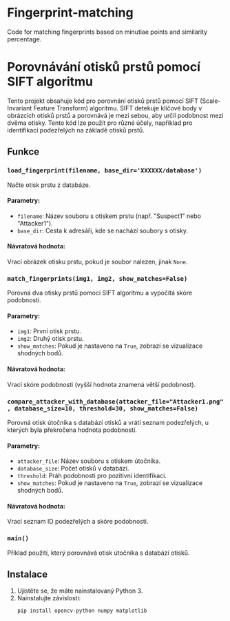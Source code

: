 # Fingerprint-matching
Code for matching fingerprints based on minutiae points and similarity percentage.

# Porovnávání otisků prstů pomocí SIFT algoritmu

Tento projekt obsahuje kód pro porovnání otisků prstů pomocí SIFT (Scale-Invariant Feature Transform) algoritmu. SIFT detekuje klíčové body v obrázcích otisků prstů a porovnává je mezi sebou, aby určil podobnost mezi dvěma otisky. Tento kód lze použít pro různé účely, například pro identifikaci podezřelých na základě otisků prstů.

## Funkce

### `load_fingerprint(filename, base_dir='XXXXXX/database')`
Načte otisk prstu z databáze.

#### Parametry:
- `filename`: Název souboru s otiskem prstu (např. "Suspect1" nebo "Attacker1").
- `base_dir`: Cesta k adresáři, kde se nachází soubory s otisky.

#### Návratová hodnota:
Vrací obrázek otisku prstu, pokud je soubor nalezen, jinak `None`.

### `match_fingerprints(img1, img2, show_matches=False)`
Porovná dva otisky prstů pomocí SIFT algoritmu a vypočítá skóre podobnosti.

#### Parametry:
- `img1`: První otisk prstu.
- `img2`: Druhý otisk prstu.
- `show_matches`: Pokud je nastaveno na `True`, zobrazí se vizualizace shodných bodů.

#### Návratová hodnota:
Vrací skóre podobnosti (vyšší hodnota znamená větší podobnost).

### `compare_attacker_with_database(attacker_file="Attacker1.png", database_size=10, threshold=30, show_matches=False)`
Porovná otisk útočníka s databází otisků a vrátí seznam podezřelých, u kterých byla překročena hodnota podobnosti.

#### Parametry:
- `attacker_file`: Název souboru s otiskem útočníka.
- `database_size`: Počet otisků v databázi.
- `threshold`: Práh podobnosti pro pozitivní identifikaci.
- `show_matches`: Pokud je nastaveno na `True`, zobrazí se vizualizace shodných bodů.

#### Návratová hodnota:
Vrací seznam ID podezřelých a skóre podobnosti.

### `main()`
Příklad použití, který porovnává otisk útočníka s databází otisků.

## Instalace
1. Ujistěte se, že máte nainstalovaný Python 3.
2. Nainstalujte závislosti:
   ```bash
   pip install opencv-python numpy matplotlib
